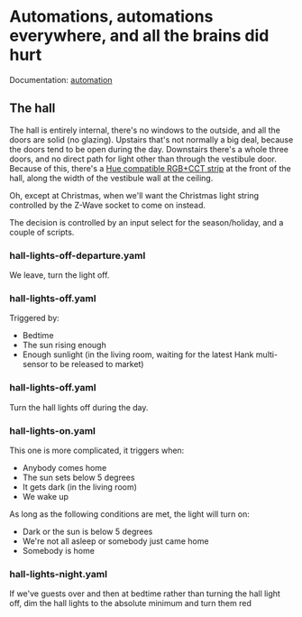 # Automations, automations everywhere, and all the brains did hurt

Documentation: [automation](https://home-assistant.io/docs/automation/)

## The hall

The hall is entirely internal, there's no windows to the outside, and all the doors are solid (no glazing). Upstairs that's not normally a big deal, because the doors tend to be open during the day. Downstairs there's a whole three doors, and no direct path for light other than through the vestibule door. Because of this, there's a [Hue compatible RGB+CCT strip](https://www.howtogeek.com/361560/how-to-make-your-own-philips-hue-lightstrips-for-cheap/) at the front of the hall, along the width of the vestibule wall at the ceiling.

Oh, except at Christmas, when we'll want the Christmas light string controlled by the Z-Wave socket to come on instead.

The decision is controlled by an input select for the season/holiday, and a couple of scripts.

### hall-lights-off-departure.yaml

We leave, turn the light off.

### hall-lights-off.yaml

Triggered by:

* Bedtime
* The sun rising enough
* Enough sunlight (in the living room, waiting for the latest Hank multi-sensor to be released to market)

### hall-lights-off.yaml

Turn the hall lights off during the day.

### hall-lights-on.yaml

This one is more complicated, it triggers when:

* Anybody comes home
* The sun sets below 5 degrees
* It gets dark (in the living room)
* We wake up

As long as the following conditions are met, the light will turn on:

* Dark or the sun is below 5 degrees
* We're not all asleep or somebody just came home
* Somebody is home

### hall-lights-night.yaml

If we've guests over and then at bedtime rather than turning the hall light off, dim the hall lights to the absolute minimum and turn them red
